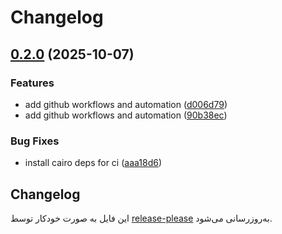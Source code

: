 # Changelog

## [0.2.0](https://github.com/mehran-shabani/Nutrition/compare/nutrition-v0.1.0...nutrition-v0.2.0) (2025-10-07)


### Features

* add github workflows and automation ([d006d79](https://github.com/mehran-shabani/Nutrition/commit/d006d797ec5b6e9dba14be5097f2f7d554e790aa))
* add github workflows and automation ([90b38ec](https://github.com/mehran-shabani/Nutrition/commit/90b38ec1d8fef0fe931aad7c37d45bf39bea4aa6))


### Bug Fixes

* install cairo deps for ci ([aaa18d6](https://github.com/mehran-shabani/Nutrition/commit/aaa18d6728d693d0d6cf9a5992de9ce29074b17f))

## Changelog

این فایل به صورت خودکار توسط [release-please](https://github.com/googleapis/release-please) به‌روزرسانی می‌شود.
